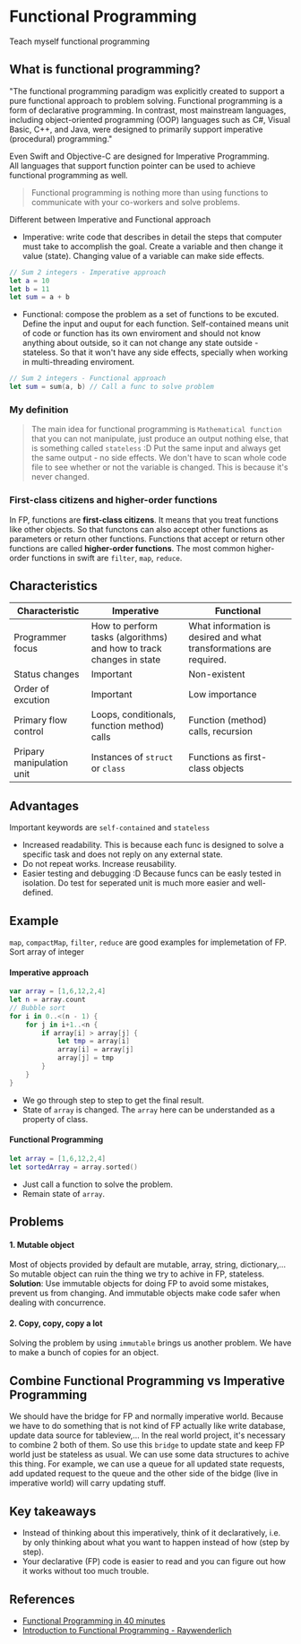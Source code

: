 # Functional Programming
Teach myself functional programming

## What is functional programming? 
"The functional programming paradigm was explicitly created to support a pure functional approach to problem solving. Functional programming is a form of declarative programming. In contrast, most mainstream languages, including object-oriented programming (OOP) languages such as C#, Visual Basic, C++, and Java, were designed to primarily support imperative (procedural) programming."

Even Swift and Objective-C are designed for Imperative Programming. \
All languages that support function pointer can be used to achieve functional programming as well.

> Functional programming is nothing more than using functions to communicate with your co-workers and solve problems.

Different between Imperative and Functional approach
* Imperative: write code that describes in detail the steps that computer must take to accomplish the goal. Create a variable and then change it value (state). Changing value of a variable can make side effects.
```swift
// Sum 2 integers - Imperative approach
let a = 10
let b = 11
let sum = a + b
```
* Functional: compose the problem as a set of functions to be excuted. Define the input and ouput for each function. Self-contained means unit of code or function has its own enviroment and should not know anything about outside, so it can not change any state outside - stateless. So that it won't have any side effects, specially when working in multi-threading enviroment. 
```swift
// Sum 2 integers - Functional approach
let sum = sum(a, b) // Call a func to solve problem
```

### My definition
> The main idea for functional programming is `Mathematical function` that you can not manipulate, just produce an output nothing else, that is something called `stateless` :D Put the same input and always get the same output - no side effects. We don't have to scan whole code file to see whether or not the variable is changed. This is because it's never changed.

### First-class citizens and higher-order functions
In FP, functions are **first-class citizens**. It means that you treat functions like other objects. So that functons can also accept other functions as parameters or return other functions. Functions that accept or return other functions are called **higher-order functions**. The most common higher-order functions in swift are `filter`, `map`, `reduce`.

## Characteristics
| Characteristic | Imperative | Functional |
|----------------|------------|------------|
|Programmer focus|How to perform tasks (algorithms) and how to track changes in state|What information is desired and what transformations are required.|
|Status changes|Important|Non-existent|
|Order of excution|Important|Low importance|
|Primary flow control|Loops, conditionals, function method) calls| Function (method) calls, recursion|
|Pripary manipulation unit|Instances of `struct` or `class`|Functions as first-class objects|

## Advantages
Important keywords are `self-contained` and `stateless`
* Increased readability. This is because each func is designed to solve a specific task and does not reply on any external state.
* Do not repeat works. Increase reusability.
* Easier testing and debugging :D Because funcs can be easly tested in isolation. Do test for seperated unit is much more easier and well-defined.

## Example 
`map`, `compactMap`, `filter`, `reduce` are good examples for implemetation of FP. \
Sort array of integer
#### Imperative approach
```swift
var array = [1,6,12,2,4]
let n = array.count
// Bubble sort
for i in 0..<(n - 1) {
    for j in i+1..<n {
        if array[i] > array[j] {
            let tmp = array[i]
            array[i] = array[j]
            array[j] = tmp
        }
    }
}   
```
* We go through step to step to get the final result.
* State of `array` is changed. The `array` here can be understanded as a property of class.

#### Functional Programming
```swift
let array = [1,6,12,2,4]
let sortedArray = array.sorted()
```
* Just call a function to solve the problem.
* Remain state of `array`.

## Problems
#### 1. Mutable object
Most of objects provided by default are mutable, array, string, dictionary,...
So mutable object can ruin the thing we try to achive in FP, stateless. \
**Solution**: Use immutable objects for doing FP to avoid some mistakes, prevent us from changing. And immutable objects make code safer when dealing with concurrence.
#### 2. Copy, copy, copy a lot
Solving the problem by using `immutable` brings us another problem. We have to make a bunch of copies for an object.

## Combine Functional Programming vs Imperative Programming
We should have the bridge for FP and normally imperative world. Because we have to do something that is not kind of FP actually like write database, update data source for tableview,... In the real world project, it's necessary to combine 2 both of them. So use this `bridge` to update state and keep FP world just be stateless as usual. We can use some data structures to achive this thing. For example, we can use a queue for all updated state requests, add updated request to the queue and the other side of the bidge (live in imperative world) will carry updating stuff.

## Key takeaways
* Instead of thinking about this imperatively, think of it declaratively, i.e. by only thinking about what you want to happen instead of how (step by step). 
* Your declarative (FP) code is easier to read and you can figure out how it works without too much trouble.

## References
* [Functional Programming in 40 minutes](https://www.youtube.com/watch?v=0if71HOyVjY)
* [Introduction to Functional Programming - Raywenderlich](https://www.raywenderlich.com/9222-an-introduction-to-functional-programming-in-swift)


